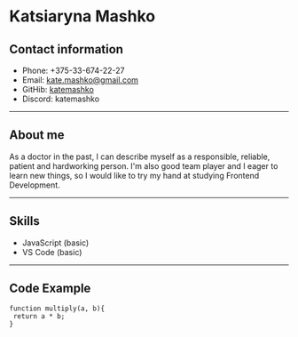 # Katsiaryna Mashko

## Contact information

* Phone: +375-33-674-22-27
* Email: kate.mashko@gmail.com
* GitHib: [katemashko](https://github.com/katemashko)
* Discord: katemashko
---

## About me

As a doctor in the past, I can describe myself as a responsible, reliable, patient and hardworking person. I'm also good team player and I eager to learn new things, so I would like to try my hand at studying Frontend Development. 

---

## Skills

* JavaScript (basic)
* VS Code (basic)
---

## Code Example
```
function multiply(a, b){
 return a * b;
}
```
